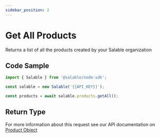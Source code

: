 ```yaml
---
sidebar_position: 2
---
```


# Get All Products

Returns a list of all the products created by your Salable organization

## Code Sample

```typescript
import { Salable } from '@salable/node-sdk';

const salable = new Salable('{{API_KEY}}');

const products = await salable.products.getAll();
```

## Return Type

For more information about this request see our API documentation on [Product Object](https://docs.salable.app/api/v2#tag/Products/operation/getProducts)
